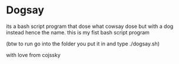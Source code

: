 # Dogsay
its a bash script program that dose what cowsay dose but with a dog instead hence the name.
 this is my fist bash script program

(btw to run go into the folder you put it in and type ./dogsay.sh)

with love from cojssky
